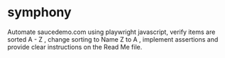 # symphony
Automate saucedemo.com using playwright javascript, verify items are sorted A - Z , change sorting  to Name Z to A , implement assertions and provide clear instructions on the Read Me file. 
